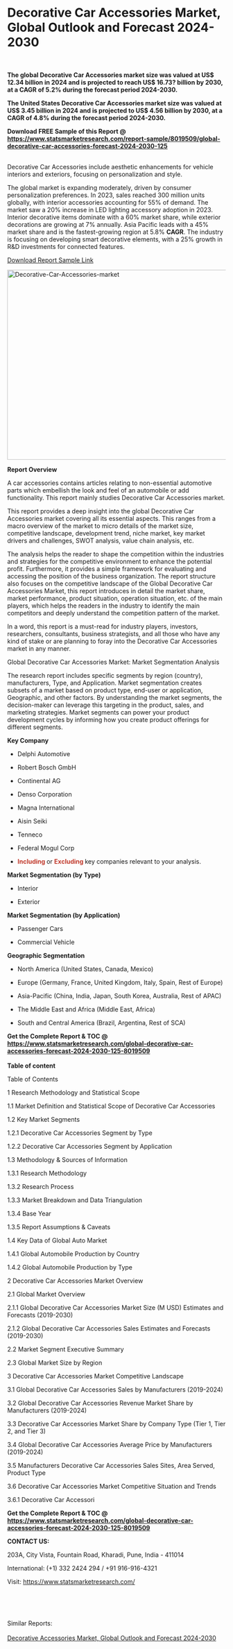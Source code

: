 <h1>Decorative Car Accessories Market, Global Outlook and Forecast 2024-2030</h1><br/><p><strong>The global Decorative Car Accessories market size was valued at US$ 12.34 billion in 2024 and is projected to reach US$ 16.73? billion by 2030, at a <strong>CAGR</strong> of 5.2% during the forecast period 2024-2030.</strong></p><p>
 
 </p><p><strong>The United States Decorative Car Accessories market size was valued at US$ 3.45 billion in 2024 and is projected to US$ 4.56 billion by 2030, at a <strong>CAGR</strong> of 4.8% during the forecast period 2024-2030.</strong></p><div><b>Download FREE Sample of this Report @ <a href="https://www.statsmarketresearch.com/download-free-sample/8019509/global-decorative-car-accessories-forecast-2024-2030-125">https://www.statsmarketresearch.com/report-sample/8019509/global-decorative-car-accessories-forecast-2024-2030-125</a></b></div><br><p>
 
 </p><p>Decorative Car Accessories include aesthetic enhancements for vehicle interiors and exteriors, focusing on personalization and style.</p><p>
 
 </p><p>The global market is expanding moderately, driven by consumer personalization preferences. In 2023, sales reached 300 million units globally, with interior accessories accounting for 55% of demand. The market saw a 20% increase in LED lighting accessory adoption in 2023. Interior decorative items dominate with a 60% market share, while exterior decorations are growing at 7% annually. Asia Pacific leads with a 45% market share and is the fastest-growing region at 5.8% <strong>CAGR</strong>. The industry is focusing on developing smart decorative elements, with a 25% growth in R&D investments for connected features.</p><p><a href="https://www.statsmarketresearch.com/download-free-sample/8019509/global-decorative-car-accessories-forecast-2024-2030-125">Download Report Sample Link</a></p><p>
 
 </p><p><img alt="Decorative-Car-Accessories-market" src="https://www.grandresearchstore.com/assets/report-images/Decorative_Car_Accessories_market.png" style="width: 730px; height: 438px;"></p><p>
 
 </p><p><strong>Report Overview</strong></p><p>
 
 </p><p>A car accessories contains articles relating to non-essential automotive parts which embellish the look and feel of an automobile or add functionality. This report mainly studies Decorative Car Accessories market.</p><p>
 
 </p><p>This report provides a deep insight into the global Decorative Car Accessories market covering all its essential aspects. This ranges from a macro overview of the market to micro details of the market size, competitive landscape, development trend, niche market, key market drivers and challenges, SWOT analysis, value chain analysis, etc.</p><p>
 
 </p><p>The analysis helps the reader to shape the competition within the industries and strategies for the competitive environment to enhance the potential profit. Furthermore, it provides a simple framework for evaluating and accessing the position of the business organization. The report structure also focuses on the competitive landscape of the Global Decorative Car Accessories Market, this report introduces in detail the market share, market performance, product situation, operation situation, etc. of the main players, which helps the readers in the industry to identify the main competitors and deeply understand the competition pattern of the market.</p><p>
 
 </p><p>In a word, this report is a must-read for industry players, investors, researchers, consultants, business strategists, and all those who have any kind of stake or are planning to foray into the Decorative Car Accessories market in any manner.</p><p>
 
 </p><p>Global Decorative Car Accessories Market: Market Segmentation Analysis</p><p>
 
 </p><p>The research report includes specific segments by region (country), manufacturers, Type, and Application. Market segmentation creates subsets of a market based on product type, end-user or application, Geographic, and other factors. By understanding the market segments, the decision-maker can leverage this targeting in the product, sales, and marketing strategies. Market segments can power your product development cycles by informing how you create product offerings for different segments.</p><p>
 
 </p><p><strong>Key Company</strong></p><p>
 
 </p><ul><p></p><li>Delphi Automotive</li><p></p><li>Robert Bosch GmbH</li><p></p><li>Continental AG</li><p></p><li>Denso Corporation</li><p></p><li>Magna International</li><p></p><li>Aisin Seiki</li><p></p><li>Tenneco</li><p></p><li>Federal Mogul Corp</li><p></p><li><span style="color:#c0392b;"><strong>Including </strong></span>or <span style="color:#c0392b;"><strong>Excluding </strong></span>key companies relevant to your analysis.</li><p></p></ul><p>
 
 </p><p><strong>Market Segmentation (by Type)</strong></p><p>
 
 </p><ul><p></p><li>Interior</li><p></p><li>Exterior</li><p></p></ul><p>
 
 </p><p><strong>Market Segmentation (<strong>by Application</strong>)</strong></p><p>
 
 </p><ul><p></p><li>Passenger Cars</li><p></p><li>Commercial Vehicle</li><p></p></ul><p>
 
 </p><p><strong>Geographic Segmentation</strong></p><p>
 
 </p><ul><p></p><li>North America (United States, Canada, Mexico)</li><p></p><li>Europe (Germany, France, United Kingdom, Italy, Spain, Rest of Europe)</li><p></p><li>Asia-Pacific (China, India, Japan, South Korea, Australia, Rest of APAC)</li><p></p><li>The Middle East and Africa (Middle East, Africa)</li><p></p><li>South and Central America (Brazil, Argentina, Rest of SCA)</li><p></p></ul><div><b>Get the Complete Report & TOC @ <a href="https://www.statsmarketresearch.com/global-decorative-car-accessories-forecast-2024-2030-125-8019509">https://www.statsmarketresearch.com/global-decorative-car-accessories-forecast-2024-2030-125-8019509</a></b></div><br><b>Table of content</b><p>Table of Contents<br />
 
  1 Research Methodology and Statistical Scope<br />
 
  1.1 Market Definition and Statistical Scope of Decorative Car Accessories<br />
 
  1.2 Key Market Segments<br />
 
  1.2.1 Decorative Car Accessories Segment by Type<br />
 
  1.2.2 Decorative Car Accessories Segment by Application<br />
 
  1.3 Methodology & Sources of Information<br />
 
  1.3.1 Research Methodology<br />
 
  1.3.2 Research Process<br />
 
  1.3.3 Market Breakdown and Data Triangulation<br />
 
  1.3.4 Base Year<br />
 
  1.3.5 Report Assumptions & Caveats<br />
 
  1.4 Key Data of Global Auto Market<br />
 
  1.4.1 Global Automobile Production by Country<br />
 
  1.4.2 Global Automobile Production by Type<br />
 
  2 Decorative Car Accessories Market Overview<br />
 
  2.1 Global Market Overview<br />
 
  2.1.1 Global Decorative Car Accessories Market Size (M USD) Estimates and Forecasts (2019-2030)<br />
 
  2.1.2 Global Decorative Car Accessories Sales Estimates and Forecasts (2019-2030)<br />
 
  2.2 Market Segment Executive Summary<br />
 
  2.3 Global Market Size by Region<br />
 
  3 Decorative Car Accessories Market Competitive Landscape<br />
 
  3.1 Global Decorative Car Accessories Sales by Manufacturers (2019-2024)<br />
 
  3.2 Global Decorative Car Accessories Revenue Market Share by Manufacturers (2019-2024)<br />
 
  3.3 Decorative Car Accessories Market Share by Company Type (Tier 1, Tier 2, and Tier 3)<br />
 
  3.4 Global Decorative Car Accessories Average Price by Manufacturers (2019-2024)<br />
 
  3.5 Manufacturers Decorative Car Accessories Sales Sites, Area Served, Product Type<br />
 
  3.6 Decorative Car Accessories Market Competitive Situation and Trends<br />
 
  3.6.1 Decorative Car Accessori<br><div><b>Get the Complete Report & TOC @ <a href="https://www.statsmarketresearch.com/global-decorative-car-accessories-forecast-2024-2030-125-8019509">https://www.statsmarketresearch.com/global-decorative-car-accessories-forecast-2024-2030-125-8019509</a></b></div></p>
 
 <b>CONTACT US:</b><br>
 
 203A, City Vista, Fountain Road, Kharadi, Pune, India - 411014 <br>
 
 International: (+1) 332 2424 294 / +91 916-916-4321<br>
 
 Visit: <a href="https://www.statsmarketresearch.com/">https://www.statsmarketresearch.com/</a>
 
 <br>
 
 <br><br>Similar Reports: <br><br><a href="https://www.statsmarketresearch.com/global-decorative-accessories-forecast-2024-2030-932-7897985">Decorative Accessories Market, Global Outlook and Forecast 2024-2030</a><br><br>